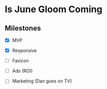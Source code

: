 # Is June Gloom Coming

## Milestones

- [x] MVP
- [x] Responsive
- [ ] Favicon
- [ ] Ads (ROI)
- [ ] Marketing (Dan goes on TV)


